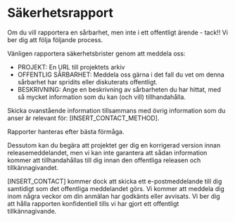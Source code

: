 <!--
SPDX-FileCopyrightText: 2023 Digg - Agency for Digital Government

SPDX-License-Identifier: CC0-1.0
-->

# Säkerhetsrapport

Om du vill rapportera en sårbarhet, men inte i ett offentligt ärende - tack!! Vi ber dig att följa följande process.

Vänligen rapportera säkerhetsbrister genom att meddela oss:

- PROJEKT: En URL till projektets arkiv
- OFFENTLIG SÅRBARHET: Meddela oss gärna i det fall du vet om denna sårbarhet har spridits eller diskuterats offentligt.
- BESKRIVNING: Ange en beskrivning av sårbarheten du har hittat, med så mycket information som du kan (och vill) tillhandahålla.

Skicka ovanstående information tillsammans med övrig information som du anser är relevant för: [INSERT_CONTACT_METHOD].

Rapporter hanteras efter bästa förmåga.

Dessutom kan du begära att projektet ger dig en korrigerad version innan releasemeddelandet, men vi kan inte garantera att sådan information kommer att tillhandahållas till dig innan den offentliga releasen och tillkännagivandet.

[INSERT_CONTACT] kommer dock att skicka ett e-postmeddelande till dig samtidigt som det offentliga meddelandet görs.
Vi kommer att meddela dig inom några veckor om din anmälan har godkänts eller avvisats.
Vi ber dig att hålla rapporten konfidentiell tills vi har gjort ett offentligt tillkännagivande.